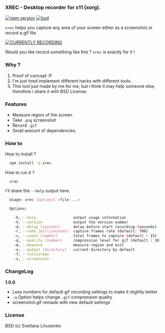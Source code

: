 ### XREC - Desktop recorder for x11 (xorg).

[![npm version](https://img.shields.io/npm/v/xrec.svg)](https://www.npmjs.com/package/xrec) [![bsd](https://img.shields.io/npm/l/xrec.svg)](https://github.com/linuxenko/x11-recorder)

`xrec` helps you capture any area of your screen either as a screenshot or record a gif file.

[![CURRENTLY RECORDING](https://raw.githubusercontent.com/linuxenko/x11-recorder/master/screenshot.gif)](https://github.com/linuxenko/x11-recorder)

Would you like record something like this ? `xrec` is exactly for it !

### Why ?

1. Proof of concept :P
2. I'm just tired implement different hacks with different tools.
3. This tool just made by me for me, but i think it may help someone else, therefore i share it with BSD License.

### Features
  * Measure region of the screen
  * Take `.png` screenshot
  * Record `.gif`
  * Small amount of dependencies.

### How to

How to install ?

```sh
  npm install -g xrec
```

How to run it ?

```
  xrec
```

I'll share the `--help` output here.

```sh
  Usage: xrec [options] <file ...>

  Options:

    -h, --help                 output usage information
    -V, --version              output the version number
    -d, --delay [seconds]      delay before start recording (seconds)
    -r, --rate [milliseconds]  capture frames rate (default: 700)
    -c, --count [number]       total frames to capture (default : 15)
    -q, --quality [number]     compression level for gif (default : 10)
    -m, --measure              measure region and exit
    -o, --output [directory]   current directory by default
    -f, --fullscreen
    -s, --screenshot
```

### ChangeLog

**1.0.0**

  * Less numbers for default gif recording settings to make it slightly better
  * `-q` Option helps change `.gif` compression quality
  * screenshot.gif remade with new default settings

### License

BSD (c) Svetlana Linuxenko
